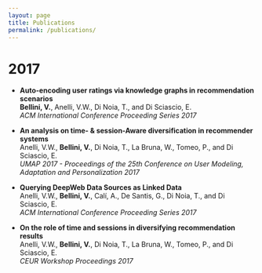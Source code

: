```yaml
---
layout: page
title: Publications
permalink: /publications/
---
```


# 2017

- **Auto-encoding user ratings via knowledge graphs in recommendation scenarios**
  <br>**Bellini, V.**, Anelli, V.W., Di Noia, T., and Di Sciascio, E.
  <br>_ACM International Conference Proceeding Series 2017_

- **An analysis on time- & session-Aware diversification in recommender systems**
 <br>Anelli, V.W., **Bellini, V.**, Di Noia, T., La Bruna, W., Tomeo, P., and Di Sciascio, E.
 <br>_UMAP 2017 - Proceedings of the 25th Conference on User Modeling, Adaptation and Personalization 2017_
 
- **Querying DeepWeb Data Sources as Linked Data**
  <br>Anelli, V.W., **Bellini, V.**, Calí, A., De Santis, G., Di Noia, T., and Di Sciascio, E.
  <br>_ACM International Conference Proceeding Series 2017_

- **On the role of time and sessions in diversifying recommendation results**
  <br>Anelli, V.W., **Bellini, V.**, Di Noia, T., La Bruna, W., Tomeo, P., and Di Sciascio, E.
  <br>_CEUR Workshop Proceedings 2017_
